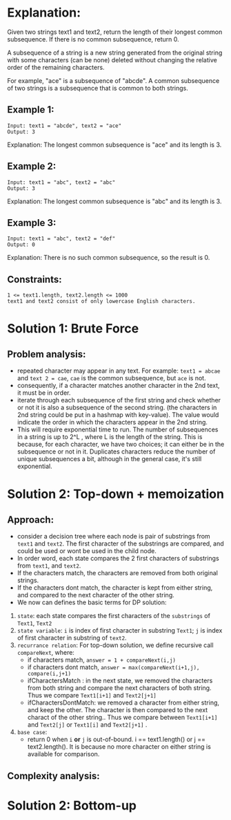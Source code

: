 # Explanation: 

Given two strings text1 and text2, return the length of their longest common subsequence. If there is no common subsequence, return 0.

A subsequence of a string is a new string generated from the original string with some characters (can be none) deleted without changing the relative order of the remaining characters.

For example, "ace" is a subsequence of "abcde".
A common subsequence of two strings is a subsequence that is common to both strings.
 

## Example 1:
```
Input: text1 = "abcde", text2 = "ace" 
Output: 3  
```

Explanation: The longest common subsequence is "ace" and its length is 3.

## Example 2:
```
Input: text1 = "abc", text2 = "abc"
Output: 3
```

Explanation: The longest common subsequence is "abc" and its length is 3.

## Example 3:
```
Input: text1 = "abc", text2 = "def"
Output: 0
```

Explanation: There is no such common subsequence, so the result is 0.
 

## Constraints:
```
1 <= text1.length, text2.length <= 1000
text1 and text2 consist of only lowercase English characters.
```

# Solution 1: Brute Force
## Problem analysis: 
* repeated character may appear in any text. For example: `text1 = abcae` and `text 2 = cae`, `cae` is the common subsequence, but `ace` is not. 
* consequently, if a character matches another character in the 2nd text, it must be in order. 
* iterate through each subsequence of the first string and check whether or not it is also a subsequence of the second string. (the characters in 2nd string could be put in a hashmap with key-value). The value would indicate the order in which the characters appear in the 2nd string.
* This will require exponential time to run. The number of subsequences in a string is up to 2^L , where L is the length of the string. This is because, for each character, we have two choices; it can either be in the subsequence or not in it. Duplicates characters reduce the number of unique subsequences a bit, although in the general case, it's still exponential.

# Solution 2: Top-down + memoization
## Approach: 
* consider a decision tree where each node is pair of substrings from `text1` and `text2`. The first character of the substrings are compared, and could be used or wont be used in the child node. 
* In order word, each state compares the 2 first characters of substrings from `text1`, and `text2`. 
* If the characters match, the characters are removed from both original strings.
* If the characters dont match, the character is kept from either string, and compared to the next character of the other string. 
* We now can defines the basic terms for DP solution:
  
1. `state`: each state compares the first characters of the `substrings` of `Text1`, `Text2`
2. `state variable`: `i` is index of first character in substring `Text1`; `j` is index of first character in substring of `text2`.
3. `recurrance relation`: For top-down solution, we define recursive call `compareNext`, where:
   * if characters match, `answer = 1 + compareNext(i,j)`     
   * if characters dont match, `answer = max(compareNext(i+1,j), compare(i,j+1)`
   * ifCharactersMatch : in the next state, we removed the characters from both string and compare the next characters of both string. Thus we compare `Text1[i+1]` and `Text2[j+1]`
   * ifCharactersDontMatch: we removed a character from either string, and keep the other. The character is then compared to the next charact of the other string.. Thus we compare between `Text1[i+1]` and `Text2[j]` or `Text1[i]` and `Text2[j+1]` .
4. `base case`: 
   * return 0 when `i` **or** `j` is out-of-bound. i == text1.length() or j == text2.length(). It is because no more character on either string is available for comparison.
## Complexity analysis:


# Solution 2: Bottom-up